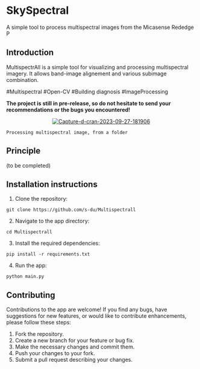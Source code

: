 # SkySpectral
A simple tool to process multispectral images from the Micasense Rededge P

## Introduction
MultispectrAll is a simple tool for visualizing and processing multispectral imagery. It allows band-image alignement and various subimage combination.

\#Multispectral \#Open-CV \#Building diagnosis \#ImageProcessing 

**The project is still in pre-release, so do not hesitate to send your recommendations or the bugs you encountered!**


<p align="center">
    <a href="https://ibb.co/pQkkp0W"><img src="https://i.ibb.co/3vPPHrf/Capture-d-cran-2023-09-27-181906.png" alt="Capture-d-cran-2023-09-27-181906" border="0"></a>
    
    Processing multispectral image, from a folder
</p>


## Principle
(to be completed)


## Installation instructions

1. Clone the repository:
```
git clone https://github.com/s-du/Multispectrall
```

2. Navigate to the app directory:
```
cd Multispectrall
```

3. Install the required dependencies:
```
pip install -r requirements.txt
```

4. Run the app:
```
python main.py
```

## Contributing

Contributions to the app are welcome! If you find any bugs, have suggestions for new features, or would like to contribute enhancements, please follow these steps:

1. Fork the repository.
2. Create a new branch for your feature or bug fix.
3. Make the necessary changes and commit them.
4. Push your changes to your fork.
5. Submit a pull request describing your changes.
